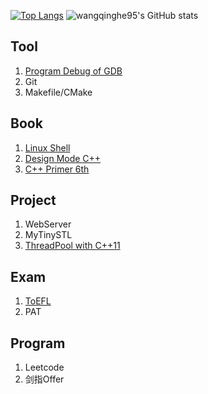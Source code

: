 <!---
- 👋 Hi, I’m @wangqinghe95
- 👀 I’m interested in C/C++
- 🌱 I’m currently learning muduo/STL source
- 💞️ I’m looking to collaborate on C/C++ 
- 📫 you can send email to 675972584@qq.com
--->
<!---
wangqinghe95/wangqinghe95 is a ✨ special ✨ repository because its `README.md` (this file) appears on your GitHub profile.
You can click the Preview link to take a look at your changes.
--->

<!--

Github profiles

https://zhuanlan.zhihu.com/p/452561674
-->

[![Top Langs](https://github-readme-stats.vercel.app/api/top-langs/?username=wangqinghe95)](https://github.com/wangqinghe95/github-readme-stats)
![wangqinghe95's GitHub stats](https://github-readme-stats.vercel.app/api?username=wangqinghe95&show_icons=true&theme=tokyonight)


## Tool
1. [Program Debug of GDB](https://github.com/wangqinghe95/Program-Debug)
2. Git
3. Makefile/CMake

## Book
1. [Linux Shell](https://github.com/wangqinghe95/Linux_Shell)
2. [Design Mode C++](https://github.com/wangqinghe95/Design-Mode)
3. [C++ Primer 6th](https://github.com/wangqinghe95/CPlusPlus-Primer-Plus)

## Project
1. WebServer
2. MyTinySTL
3. [ThreadPool with C++11](https://github.com/wangqinghe95/ThreadPool)

## Exam
1. [ToEFL](https://github.com/wangqinghe95/ToEFL)
2. PAT

## Program
1. Leetcode
2. 剑指Offer
